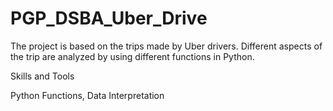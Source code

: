 # PGP_DSBA_Uber_Drive

The project is based on the trips made by Uber drivers. Different aspects of the trip are analyzed by using different functions in Python.

Skills and Tools

Python Functions, Data Interpretation
